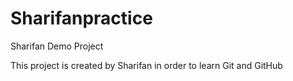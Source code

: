 # Sharifanpractice
Sharifan Demo Project

This project is created by Sharifan in order to learn Git and GitHub
